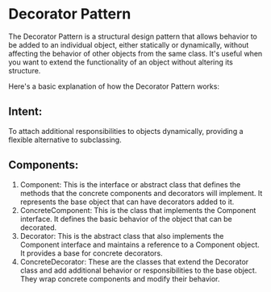 # Decorator Pattern

The Decorator Pattern is a structural design pattern that allows behavior to be added to an individual object,
either statically or dynamically, without affecting the behavior of other objects from the same class.
It's useful when you want to extend the functionality of an object without altering its structure.

Here's a basic explanation of how the Decorator Pattern works:

## Intent:

To attach additional responsibilities to objects dynamically, providing a flexible alternative to subclassing.

## Components:

1. Component: This is the interface or abstract class that defines the methods that the concrete components and
   decorators will implement. It represents the base object that can have decorators added to it.
2. ConcreteComponent: This is the class that implements the Component interface. It defines the basic behavior of the
   object that can be decorated.
3. Decorator: This is the abstract class that also implements the Component interface and maintains a reference to
   a Component object. It provides a base for concrete decorators.
4. ConcreteDecorator: These are the classes that extend the Decorator class and add additional behavior or
   responsibilities to the base object. They wrap concrete components and modify their behavior.